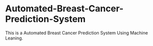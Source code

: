 # Automated-Breast-Cancer-Prediction-System
This is  a Automated Breast Cancer Prediction System Using Machine Leaning.
